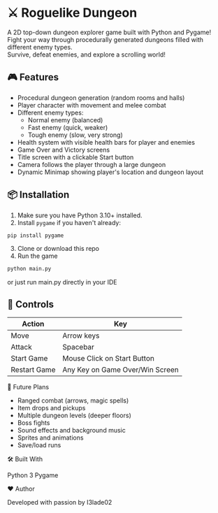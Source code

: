 # ⚔️ Roguelike Dungeon 

A 2D top-down dungeon explorer game built with Python and Pygame!  
Fight your way through procedurally generated dungeons filled with different enemy types.  
Survive, defeat enemies, and explore a scrolling world!

## 🎮 Features

- Procedural dungeon generation (random rooms and halls)
- Player character with movement and melee combat
- Different enemy types:
  - Normal enemy (balanced)
  - Fast enemy (quick, weaker)
  - Tough enemy (slow, very strong)
- Health system with visible health bars for player and enemies
- Game Over and Victory screens
- Title screen with a clickable Start button
- Camera follows the player through a large dungeon
- Dynamic Minimap showing player's location and dungeon layout

## 📦 Installation

1. Make sure you have Python 3.10+ installed.
2. Install `pygame` if you haven't already:

```bash
pip install pygame
```

3. Clone or download this repo
4. Run the game
```bash
python main.py
```
or just run main.py directly in your IDE

## 🎯 Controls 

| Action        | Key                              |
|---------------|----------------------------------|
| Move          | Arrow keys                       |
| Attack        | Spacebar                         |
| Start Game    | Mouse Click on Start Button      |
| Restart Game  | Any Key on Game Over/Win Screen  |

🚀 Future Plans
- Ranged combat (arrows, magic spells)
- Item drops and pickups
- Multiple dungeon levels (deeper floors)
- Boss fights
- Sound effects and background music
- Sprites and animations
- Save/load runs

🛠 Built With

Python 3
Pygame

❤️ Author

Developed with passion by I3lade02
